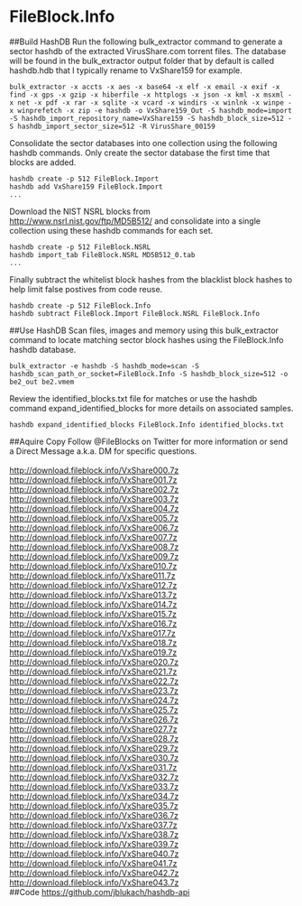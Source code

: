 # FileBlock.Info
##Build HashDB
Run the following bulk_extractor command to generate a sector hashdb of the extracted VirusShare.com torrent files.  The database will be found in the bulk_extractor output folder that by default is called hashdb.hdb that I typically rename to VxShare159 for example.
```
bulk_extractor -x accts -x aes -x base64 -x elf -x email -x exif -x find -x gps -x gzip -x hiberfile -x httplogs -x json -x kml -x msxml -x net -x pdf -x rar -x sqlite -x vcard -x windirs -x winlnk -x winpe -x winprefetch -x zip -e hashdb -o VxShare159_Out -S hashdb_mode=import -S hashdb_import_repository_name=VxShare159 -S hashdb_block_size=512 -S hashdb_import_sector_size=512 -R VirusShare_00159
```
Consolidate the sector databases into one collection using the following hashdb commands.  Only create the sector database the first time that blocks are added.
```
hashdb create -p 512 FileBlock.Import
hashdb add VxShare159 FileBlock.Import
...
```
Download the NIST NSRL blocks from http://www.nsrl.nist.gov/ftp/MD5B512/ and consolidate into a single collection using these hashdb commands for each set.
```
hashdb create -p 512 FileBlock.NSRL
hashdb import_tab FileBlock.NSRL MD5B512_0.tab
...
```
Finally subtract the whitelist block hashes from the blacklist block hashes to help limit false postives from code reuse.
```
hashdb create -p 512 FileBlock.Info
hashdb subtract FileBlock.Import FileBlock.NSRL FileBlock.Info
```
##Use HashDB
Scan files, images and memory using this bulk_extractor command to locate matching sector block hashes using the FileBlock.Info hashdb database.
```
bulk_extractor -e hashdb -S hashdb_mode=scan -S hashdb_scan_path_or_socket=FileBlock.Info -S hashdb_block_size=512 -o be2_out be2.vmem 
```
Review the identified_blocks.txt file for matches or use the hashdb command expand_identified_blocks for more details on associated samples.
```
hashdb expand_identified_blocks FileBlock.Info identified_blocks.txt
```
##Aquire Copy
Follow @FileBlocks on Twitter for more information or send a Direct Message a.k.a. DM for specific questions.
<br><br>
http://download.fileblock.info/VxShare000.7z<br>
http://download.fileblock.info/VxShare001.7z<br>
http://download.fileblock.info/VxShare002.7z<br>
http://download.fileblock.info/VxShare003.7z<br>
http://download.fileblock.info/VxShare004.7z<br>
http://download.fileblock.info/VxShare005.7z<br>
http://download.fileblock.info/VxShare006.7z<br>
http://download.fileblock.info/VxShare007.7z<br>
http://download.fileblock.info/VxShare008.7z<br>
http://download.fileblock.info/VxShare009.7z<br>
http://download.fileblock.info/VxShare010.7z<br>
http://download.fileblock.info/VxShare011.7z<br>
http://download.fileblock.info/VxShare012.7z<br>
http://download.fileblock.info/VxShare013.7z<br>
http://download.fileblock.info/VxShare014.7z<br>
http://download.fileblock.info/VxShare015.7z<br>
http://download.fileblock.info/VxShare016.7z<br>
http://download.fileblock.info/VxShare017.7z<br>
http://download.fileblock.info/VxShare018.7z<br>
http://download.fileblock.info/VxShare019.7z<br>
http://download.fileblock.info/VxShare020.7z<br>
http://download.fileblock.info/VxShare021.7z<br>
http://download.fileblock.info/VxShare022.7z<br>
http://download.fileblock.info/VxShare023.7z<br>
http://download.fileblock.info/VxShare024.7z<br>
http://download.fileblock.info/VxShare025.7z<br>
http://download.fileblock.info/VxShare026.7z<br>
http://download.fileblock.info/VxShare027.7z<br>
http://download.fileblock.info/VxShare028.7z<br>
http://download.fileblock.info/VxShare029.7z<br>
http://download.fileblock.info/VxShare030.7z<br>
http://download.fileblock.info/VxShare031.7z<br>
http://download.fileblock.info/VxShare032.7z<br>
http://download.fileblock.info/VxShare033.7z<br>
http://download.fileblock.info/VxShare034.7z<br>
http://download.fileblock.info/VxShare035.7z<br>
http://download.fileblock.info/VxShare036.7z<br>
http://download.fileblock.info/VxShare037.7z<br>
http://download.fileblock.info/VxShare038.7z<br>
http://download.fileblock.info/VxShare039.7z<br>
http://download.fileblock.info/VxShare040.7z<br>
http://download.fileblock.info/VxShare041.7z<br>
http://download.fileblock.info/VxShare042.7z<br>
http://download.fileblock.info/VxShare043.7z<br>
##Code
https://github.com/jblukach/hashdb-api
